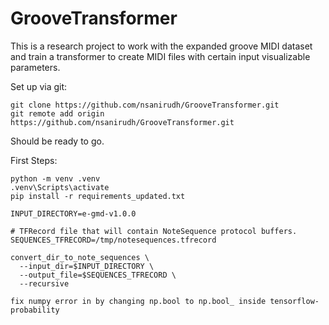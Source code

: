 # GrooveTransformer

This is a research project to work with the expanded groove MIDI dataset and train a 
transformer to create MIDI files with certain input visualizable parameters.


Set up via git:

```commandline
git clone https://github.com/nsanirudh/GrooveTransformer.git
git remote add origin https://github.com/nsanirudh/GrooveTransformer.git
```


Should be ready to go.

First Steps:
```commandline
python -m venv .venv
.venv\Scripts\activate
pip install -r requirements_updated.txt
```

```commandline
INPUT_DIRECTORY=e-gmd-v1.0.0

# TFRecord file that will contain NoteSequence protocol buffers.
SEQUENCES_TFRECORD=/tmp/notesequences.tfrecord

convert_dir_to_note_sequences \
  --input_dir=$INPUT_DIRECTORY \
  --output_file=$SEQUENCES_TFRECORD \
  --recursive
```

```commandline
fix numpy error in by changing np.bool to np.bool_ inside tensorflow-probability
```

